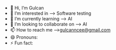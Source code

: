- 👋 Hi, I’m Gulcan
- 👀 I’m interested in --> Software testing
- 🌱 I’m currently learning --> AI
- 💞️ I’m looking to collaborate on --> AI
- 📫 How to reach me -->gulcanncee@gmail.com
- 😄 Pronouns:
- ⚡ Fun fact: 

<!---
gulcannce/gulcannce is a ✨ special ✨ repository because its `README.md` (this file) appears on your GitHub profile.
You can click the Preview link to take a look at your changes.
--->
